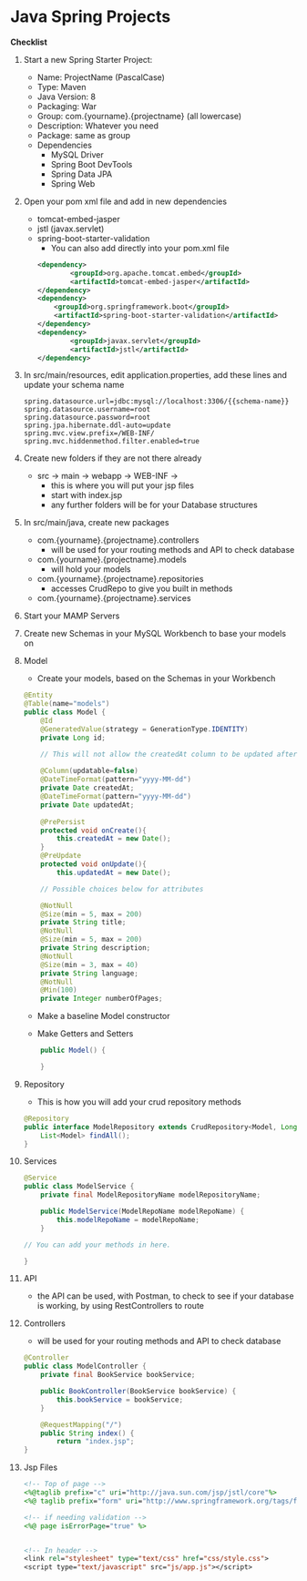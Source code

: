 # Java Spring Projects

**Checklist**

1. Start a new Spring Starter Project:
    - Name: ProjectName (PascalCase)
    - Type: Maven
    - Java Version: 8
    - Packaging: War
    - Group: com.{yourname}.{projectname}  (all lowercase)
    - Description: Whatever you need
    - Package: same as group
    - Dependencies
        - MySQL Driver
        - Spring Boot DevTools
        - Spring Data JPA
        - Spring Web

1. Open your pom xml file and add in new dependencies
    - tomcat-embed-jasper
    - jstl (javax.servlet)
    - spring-boot-starter-validation
        - You can also add directly into your pom.xml file
        ``` xml
        <dependency>
                <groupId>org.apache.tomcat.embed</groupId>
                <artifactId>tomcat-embed-jasper</artifactId>
        </dependency>
        <dependency>
            <groupId>org.springframework.boot</groupId>
            <artifactId>spring-boot-starter-validation</artifactId>
    	</dependency>
        <dependency>
                <groupId>javax.servlet</groupId>
                <artifactId>jstl</artifactId>
        </dependency>
        ```

1. In src/main/resources, edit application.properties, add these lines and update your schema name
    ``` properties
    spring.datasource.url=jdbc:mysql://localhost:3306/{{schema-name}}
    spring.datasource.username=root
    spring.datasource.password=root
    spring.jpa.hibernate.ddl-auto=update
    spring.mvc.view.prefix=/WEB-INF/
    spring.mvc.hiddenmethod.filter.enabled=true
    ```

1. Create new folders if they are not there already
    - src -> main -> webapp -> WEB-INF -> 
        - this is where you will put your jsp files
        - start with index.jsp
        - any further folders will be for your Database structures

1. In src/main/java, create new packages
    - com.{yourname}.{projectname}.controllers
        - will be used for your routing methods and API to check database
    - com.{yourname}.{projectname}.models
        - will hold your models
    - com.{yourname}.{projectname}.repositories
        - accesses CrudRepo to give you built in methods
    - com.{yourname}.{projectname}.services

1. Start your MAMP Servers

1. Create new Schemas in your MySQL Workbench to base your models on

1. Model
    - Create your models, based on the Schemas in your Workbench
    ``` java
    @Entity
    @Table(name="models")
    public class Model {
        @Id
        @GeneratedValue(strategy = GenerationType.IDENTITY)
        private Long id;

        // This will not allow the createdAt column to be updated after creation
        
        @Column(updatable=false)
        @DateTimeFormat(pattern="yyyy-MM-dd")
        private Date createdAt;
        @DateTimeFormat(pattern="yyyy-MM-dd")
        private Date updatedAt;
        
        @PrePersist
        protected void onCreate(){
            this.createdAt = new Date();
        }
        @PreUpdate
        protected void onUpdate(){
            this.updatedAt = new Date();

        // Possible choices below for attributes

        @NotNull
        @Size(min = 5, max = 200)
        private String title;
        @NotNull
        @Size(min = 5, max = 200)
        private String description;
        @NotNull
        @Size(min = 3, max = 40)
        private String language;
        @NotNull
        @Min(100)
        private Integer numberOfPages;
    ```
    - Make a baseline Model constructor
    
    - Make Getters and Setters
    ```java
        public Model() {

        }
    ```


1. Repository
    - This is how you will add your crud repository methods
    ``` java
    @Repository
    public interface ModelRepository extends CrudRepository<Model, Long>{
        List<Model> findAll();
    }
    ```

1. Services

    ```java
    @Service
    public class ModelService {
        private final ModelRepositoryName modelRepositoryName;

        public ModelService(ModelRepoName modelRepoName) {
            this.modelRepoName = modelRepoName;
        }

    // You can add your methods in here.

    }
    ```

1. API
    - the API can be used, with Postman, to check to see if your database is working, by using RestControllers to route

1. Controllers
    - will be used for your routing methods and API to check database
    ``` java
    @Controller
    public class ModelController {
        private final BookService bookService;
    
        public BookController(BookService bookService) {
            this.bookService = bookService;
        }

        @RequestMapping("/")
        public String index() {
            return "index.jsp";
    }
    ```

1. Jsp Files
    ```jsp
    <!-- Top of page -->
    <%@taglib prefix="c" uri="http://java.sun.com/jsp/jstl/core"%>   
    <%@ taglib prefix="form" uri="http://www.springframework.org/tags/form"%>    

    <!-- if needing validation -->
    <%@ page isErrorPage="true" %>    

    
    <!-- In header -->
    <link rel="stylesheet" type="text/css" href="css/style.css">
    <script type="text/javascript" src="js/app.js"></script>
    ```

